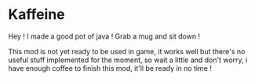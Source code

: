 # Kaffeine

Hey ! I made a good pot of java ! Grab a mug and sit down !

This mod is not yet ready to be used in game, it works well but there's no useful stuff implemented for the moment, so wait a little and don't worry, i have enough coffee to finish this mod, it'll be ready in no time !
